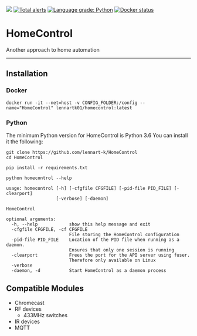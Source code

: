 [![](https://readthedocs.org/projects/homecontrol/badge/?version=latest&style=flat)](https://homecontrol.readthedocs.io/en/latest/)
[![Total alerts](https://img.shields.io/lgtm/alerts/g/lennart-k/HomeControl.svg?logo=lgtm&logoWidth=18&style=flat)](https://lgtm.com/projects/g/lennart-k/HomeControl/alerts/)
[![Language grade: Python](https://img.shields.io/lgtm/grade/python/g/lennart-k/HomeControl.svg?logo=lgtm&logoWidth=18)](https://lgtm.com/projects/g/lennart-k/HomeControl/context:python)
[![Docker status](https://img.shields.io/docker/cloud/build/lennartk01/homecontrol.svg)](https://hub.docker.com/r/lennartk01/homecontrol)

# HomeControl

Another approach to home automation

--- 

## Installation

### Docker

```
docker run -it --net=host -v CONFIG_FOLDER:/config --name="HomeControl" lennartk01/homecontrol:latest
```


### Python

The minimum Python version for HomeControl is Python 3.6
You can install it the following:
```
git clone https://github.com/lennart-k/HomeControl
cd HomeControl

pip install -r requirements.txt

python homecontrol --help
```

```
usage: homecontrol [-h] [-cfgfile CFGFILE] [-pid-file PID_FILE] [-clearport]
                   [-verbose] [-daemon]

HomeControl

optional arguments:
  -h, --help            show this help message and exit
  -cfgfile CFGFILE, -cf CFGFILE
                        File storing the HomeControl configuration
  -pid-file PID_FILE    Location of the PID file when running as a daemon.
                        Ensures that only one session is running
  -clearport            Frees the port for the API server using fuser.
                        Therefore only available on Linux
  -verbose
  -daemon, -d           Start HomeControl as a daemon process
  ```


## Compatible Modules

- Chromecast
- RF devices
  - 433MHz switches
- IR devices
- MQTT
